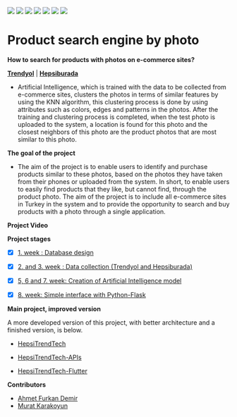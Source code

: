 ![](https://img.shields.io/badge/Python-FFD43B?style=for-the-badge&logo=python&logoColor=blue) ![](https://img.shields.io/badge/PostgreSQL-316192?style=for-the-badge&logo=postgresql&logoColor=white) ![](https://img.shields.io/badge/fastapi-109989?style=for-the-badge&logo=FASTAPI&logoColor=white) ![](https://img.shields.io/badge/OpenCV-27338e?style=for-the-badge&logo=OpenCV&logoColor=white) ![](https://img.shields.io/badge/PyTorch-EE4C2C?style=for-the-badge&logo=PyTorch&logoColor=white) ![](https://img.shields.io/badge/Flask-000000?style=for-the-badge&logo=flask&logoColor=white) ![](https://img.shields.io/badge/Amazon_AWS-FF9900?style=for-the-badge&logo=amazonaws&logoColor=white)


# Product search engine by photo


**How to search for products with photos on e-commerce sites?**

[**Trendyol**](https://www.trendyol.com/) | [**Hepsiburada**](https://www.hepsiburada.com/)

* Artificial Intelligence, which is trained with the data to be collected from e-commerce sites, clusters the photos in terms of similar features by using the KNN algorithm, this clustering process is done by using attributes such as colors, edges and patterns in the photos. After the training and clustering process is completed, when the test photo is uploaded to the system, a location is found for this photo and the closest neighbors of this photo are the product photos that are most similar to this photo.


**The goal of the project**

* The aim of the project is to enable users to identify and purchase products similar to these photos, based on the photos they have taken from their phones or uploaded from the system. In short, to enable users to easily find products that they like, but cannot find, through the product photo. The aim of the project is to include all e-commerce sites in Turkey in the system and to provide the opportunity to search and buy products with a photo through a single application.


**Project Video**

[](https://github.com/AhmetFurkanDEMIR/Product-search-engine-by-photo/assets/54184905/e8e6011d-d2fd-47de-ad76-402fb239c7df)


**Project stages**

* [x] [1. week : Database design](/db/)
* [x] [2. and 3. week : Data collection (Trendyol and Hepsiburada)](/getData/)
* [x] [5, 6 and 7. week: Creation of Artificial Intelligence model](/modelAI/)
* [x] [8. week: Simple interface with Python-Flask](/flask-web/)


**Main project, improved version**

A more developed version of this project, with better architecture and a finished version, is below.

* [HepsiTrendTech ](https://github.com/AhmetFurkanDEMIR/HepsiTrendTech)

* [HepsiTrendTech-APIs](https://github.com/AhmetFurkanDEMIR/HepsiTrendTech-APIs)

* [HepsiTrendTech-Flutter](https://github.com/AhmetFurkanDEMIR/HepsiTrendTech-Flutter)


**Contributors**

* [Ahmet Furkan Demir](https://www.ahmetfurkandemir.com/)
* [Murat Karakoyun](https://www.erbakan.edu.tr/personel/2723/murat-karakoyun)

